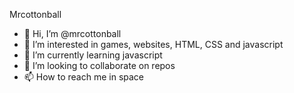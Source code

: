 Mrcottonball


- 👋 Hi, I’m @mrcottonball
- 👀 I’m interested in games, websites, HTML, CSS and javascript
- 🌱 I’m currently learning javascript
- 💞️ I’m looking to collaborate on repos
- 📫 How to reach me in space

<!---
mrcottonball/mrcottonball is a ✨ special ✨ repository because its `README.md` (this file) appears on your GitHub profile.
You can click the Preview link to take a look at your changes.
--->
